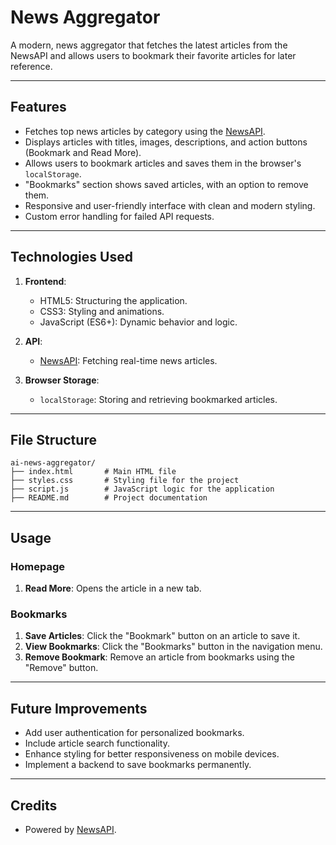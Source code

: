 # **News Aggregator**

A modern, news aggregator that fetches the latest articles from the NewsAPI and allows users to bookmark their favorite articles for later reference.

---

## **Features**
- Fetches top news articles by category using the [NewsAPI](rapidapi.com).
- Displays articles with titles, images, descriptions, and action buttons (Bookmark and Read More).
- Allows users to bookmark articles and saves them in the browser's `localStorage`.
- "Bookmarks" section shows saved articles, with an option to remove them.
- Responsive and user-friendly interface with clean and modern styling.
- Custom error handling for failed API requests.

---

## **Technologies Used**
1. **Frontend**:
   - HTML5: Structuring the application.
   - CSS3: Styling and animations.
   - JavaScript (ES6+): Dynamic behavior and logic.

2. **API**:
   - [NewsAPI](rapidapi.com): Fetching real-time news articles.

3. **Browser Storage**:
   - `localStorage`: Storing and retrieving bookmarked articles.

---


## **File Structure**
```
ai-news-aggregator/
├── index.html       # Main HTML file
├── styles.css       # Styling file for the project
├── script.js        # JavaScript logic for the application
├── README.md        # Project documentation
```

---

## **Usage**

### **Homepage**
1. **Read More**: Opens the article in a new tab.

### **Bookmarks**
1. **Save Articles**: Click the "Bookmark" button on an article to save it.
2. **View Bookmarks**: Click the "Bookmarks" button in the navigation menu.
3. **Remove Bookmark**: Remove an article from bookmarks using the "Remove" button.

---

## **Future Improvements**
- Add user authentication for personalized bookmarks.
- Include article search functionality.
- Enhance styling for better responsiveness on mobile devices.
- Implement a backend to save bookmarks permanently.

---

## **Credits**
- Powered by [NewsAPI](rapidapi.com).
